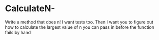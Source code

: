 # CalculateN-
Write a method that does n! I want tests too.
Then I want you to figure out how to calculate the largest value of n you can pass in before the function fails by hand
